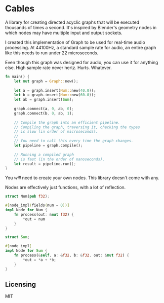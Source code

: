 # Cables

A library for creating directed acyclic graphs that will be executed thousands of times a second.
It's inspired by Blender's geometry nodes in which nodes may have multiple input and output sockets.

I created this implementation of Graph to be used for real-time audio processing. At 44100Hz, a standard
sample rate for audio, an entire graph like this needs to run under 22 microseconds.

Even though this graph was designed for audio, you can use it for anything else.
High sample rate never hertz. Hurts. Whatever.

```rust
fn main() {
    let mut graph = Graph::new();
    
    let a = graph.insert(Num::new(40.0));
    let b = graph.insert(Num::new(60.0));
    let ab = graph.insert(Sum);
    
    graph.connect(a, 0, ab, 0);
    graph.connect(b, 0, ab, 1);
   
    // Compile the graph into an efficient pipeline.
    // Compiling the graph, traversing it, checking the types
    // is slow (in order of microseconds).
    //
    // You need to call this every time the graph changes.
    let pipeline = graph.compile();
    
    // Running a compiled graph
    // is fast (in the order of nanoseconds).
    let result = pipeline.run();
}
```

You _will_ need to create your own nodes. This library doesn't come with any.

Nodes are effectively just functions, with a lot of reflection.

```rust
struct Num(pub f32);

#[node_impl(fields(num = 0))]
impl Node for Num {
    fn process(out: &mut f32) {
        *out = num
    }
}

struct Sum;

#[node_impl]
impl Node for Sum {
    fn process(&self, a: &f32, b: &f32, out: &mut f32) {
        *out = *a + *b;
    }
}
```

## Licensing

MIT